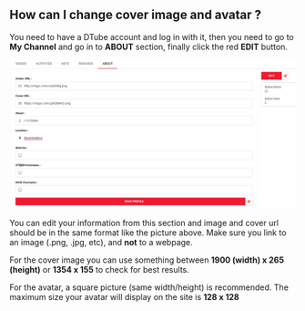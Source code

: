 ## How can I change cover image and avatar ?

You need to have a DTube account and log in with it, then you need to go to **My Channel** and go in to **ABOUT** section, finally click the red **EDIT** button.

<p align="left">
  <img src="docs/imgs/avatar/43DWatQ.png" />
</p>

You can edit your information from this section and image and cover url should be in the same format like the picture above. Make sure you link to an image (.png, .jpg, etc), and **not** to a webpage.

For the cover image you can use something between **1900 (width) x 265 (height)** or **1354 x 155** to check for best results.

For the avatar, a square picture (same width/height) is recommended. The maximum size your avatar will display on the site is **128 x 128**
